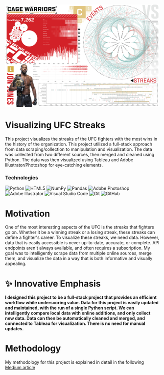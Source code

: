 ![UFC Streaks](https://github.com/austinlackey/ufc/blob/main/Medium/UFC%208.png)
# Visualizing UFC Streaks
This project visualizes the streaks of the UFC fighters with the most wins in the history of the organization. This project utilized a full-stack approach from data scraping/collection to manipulation and visualization. The data was collected from two different sources, then merged and cleaned using Python. The data was then visualized using Tableau and Adobe Illustrator/Photoshop for eye-catching elements.

### Technologies
![Python](https://img.shields.io/badge/python-3670A0?style=for-the-badge&logo=python&logoColor=ffdd54)
![HTML5](https://img.shields.io/badge/html5-%23E34F26.svg?style=for-the-badge&logo=html5&logoColor=white)
![NumPy](https://img.shields.io/badge/numpy-%23013243.svg?style=for-the-badge&logo=numpy&logoColor=white)
![Pandas](https://img.shields.io/badge/pandas-%23150458.svg?style=for-the-badge&logo=pandas&logoColor=white)
![Adobe Photoshop](https://img.shields.io/badge/adobe%20photoshop-%2331A8FF.svg?style=for-the-badge&logo=adobe%20photoshop&logoColor=white)
![Adobe Illustrator](https://img.shields.io/badge/adobe%20illustrator-%23FF9A00.svg?style=for-the-badge&logo=adobe%20illustrator&logoColor=white)
![Visual Studio Code](https://img.shields.io/badge/Visual%20Studio%20Code-0078d7.svg?style=for-the-badge&logo=visual-studio-code&logoColor=white)
![Git](https://img.shields.io/badge/git-%23F05033.svg?style=for-the-badge&logo=git&logoColor=white)
![GitHub](https://img.shields.io/badge/github-%23121011.svg?style=for-the-badge&logo=github&logoColor=white)


# Motivation
One of the most interesting aspects of the UFC is the streaks that fighters go on. Whether it be a winning streak or a losing streak, these streaks can define a fighter's career. To visualize these streaks, we need data. However, data that is easily accessible is never up-to-date, accurate, or complete. API endpoints aren't always available, and often requires a subscription. My goal was to intelligently scrape data from multiple online sources, merge them, and visualize the data in a way that is both informative and visually appealing.

# :sparkles: Innovative Emphasis
**I designed this project to be a full-stack project that provides an efficient workflow while underscoring value. Data for this project is easily updated and maintained, with the run of a single Python script. We can intelligently compare local data with online additions, and only collect new data. Data can then be automatically cleaned and merged, and connected to Tableau for visualization. There is no need for manual updates.**

# Methodology
My methodology for this project is explained in detail in the following
[Medium article](https://medium.com/@austin-lackey/unveiling-dominance-a-data-science-journey-into-ufc-fighter-streaks-scraping-manipulating-and-78dd5402e9ae)
